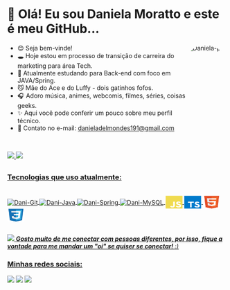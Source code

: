 # 👋 Olá! Eu sou Daniela Moratto e este é meu GitHub...

<img align="right" alt="Daniela-pic" height="170" style="border-radius:50px;" src="https://cdn.discordapp.com/attachments/988985365975166998/1062521518040567828/Design_sem_nome.gif">
</div>

* 😊 Seja bem-vinde!
* 🕳️ Hoje estou em processo de transição de carreira do marketing para área Tech.
* 🌱 Atualmente estudando para Back-end com foco em JAVA/Spring.
* 😼 Mãe do Ace e do Luffy - dois gatinhos fofos.
* 🎧 Adoro música, animes, webcomis, filmes, séries, coisas geeks.
* ✨ Aqui você pode conferir um pouco sobre meu perfil técnico.
* 📧 Contato no e-mail: danieladelmondes191@gmail.com

 ##
 

<div align="space-between"><br>
  <a href="https://github.com/danielamorattodev">
  <img height="150em" src="https://github-readme-stats.vercel.app/api?username=danielamorattodev&show_icons=true&theme=dark&hide=prs,issues,contribs=true&count_private=true"/>
  <img height="150em" src="https://github-readme-stats.vercel.app/api/top-langs/?username=danielamorattodev&layout=compact&langs_count=7&theme=dark"/>
</div>

 
 ##
 
 ### Tecnologias que uso atualmente:
 <div style="display: inline_block"><br>
  <img align="center" alt="Dani-Git" height="40" width="40" src="https://cdn.jsdelivr.net/gh/devicons/devicon/icons/git/git-original.svg">          
  <img align="center" alt="Dani-Java" height="40" width="40" src="https://cdn.jsdelivr.net/gh/devicons/devicon/icons/java/java-original-wordmark.svg">  
  <img align="center" alt="Dani-Spring" height="40" width="40" src="https://cdn.jsdelivr.net/gh/devicons/devicon/icons/spring/spring-original-wordmark.svg"> 
  <img align="center" alt="Dani-MySQL" height="40" width="40" src="https://cdn.jsdelivr.net/gh/devicons/devicon/icons/mysql/mysql-original-wordmark.svg" />
  <img align="center" alt="Dani-Js" height="30" width="40" src="https://raw.githubusercontent.com/devicons/devicon/master/icons/javascript/javascript-plain.svg">
  <img align="center" alt="Dani-Ts" height="30" width="40" src="https://raw.githubusercontent.com/devicons/devicon/master/icons/typescript/typescript-plain.svg">
  <img align="center" alt="Dani-HTML" height="30" width="40" src="https://raw.githubusercontent.com/devicons/devicon/master/icons/html5/html5-original.svg">
  <img align="center" alt="Dani-CSS" height="30" width="40" src="https://raw.githubusercontent.com/devicons/devicon/master/icons/css3/css3-original.svg">
  
          
  </div>
  
           
          
    
 ##
  
  <img src="https://media.giphy.com/media/LnQjpWaON8nhr21vNW/giphy.gif" width="60"> <em><b>Gosto muito de me conectar com pessoas diferentes, por isso, fique a vontade para me mandar um "oi" se quiser se conectar! </b> :)</em>
  
 ### Minhas redes sociais:
<div> 
  <a href="https://www.instagram.com/daniela_moratto" target="_blank"><img src="https://img.shields.io/badge/-Instagram-%23E4405F?style=for-the-badge&logo=instagram&logoColor=white" target="_blank"></a>
  <a href="https://www.linkedin.com/in/danielamoratto" target="_blank"><img src="https://img.shields.io/badge/-LinkedIn-%230077B5?style=for-the-badge&logo=linkedin&logoColor=white" target="_blank"></a>
   <a href="https://twitter.com/danieladelmond" target="_blank"><img src="https://img.shields.io/badge/Twitter-1DA1F2?style=for-the-badge&logo=twitter&logoColor=white" target="_blank"></a>
 
</div>



  
